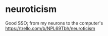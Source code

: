 # neuroticism
Good SSO; from my neurons to the computer's
https://trello.com/b/NPL69Tbh/neuroticism 
